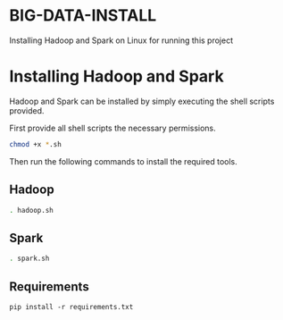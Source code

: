# BIG-DATA-INSTALL
Installing Hadoop and Spark on Linux for running this project 

# Installing Hadoop and Spark

Hadoop and Spark can be installed by simply executing the shell scripts provided. 

First provide all shell scripts the necessary permissions.
```bash
chmod +x *.sh 
```

Then run the following commands to install the required tools.

## Hadoop
```bash
. hadoop.sh
```

## Spark
```bash
. spark.sh
```

## Requirements 
```
pip install -r requirements.txt
```